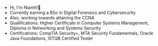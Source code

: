 
- Hi, I’m Niamh!👋
- Currently earning a BSc in Digital Forensics and Cybersecurity
- Also, working towards attaining the CCNA
- Qualifications: Higher Certificate in Computer Systems Management, Diploma in Networking and Systems Security
- Certifications: CompTIA Security+, MTA Security Fundamentals, Oracle Java Foundations, ISTQB Certified Tester
